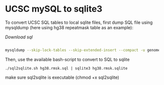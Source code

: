 # UCSC mySQL to sqlite3

To convert UCSC SQL tables to local sqlite files, first dump SQL file using mysqldump (here using hg38 repeatmask table as an example):

*Download sql*
 
``` bash

mysqldump --skip-lock-tables --skip-extended-insert --compact -u genome -h genome-mysql.soe.ucsc.edu hg38 rmsk > hg38.rmsk.sql

```

Then, use the available bash-script to convert to SQL to sqlite 

```
./sql2sqlite.sh hg38.rmsk.sql | sqlite3 hg38.rmsk.sqlite

```

make sure sql2sqlite is executable (chmod +x sql2sqlite)
